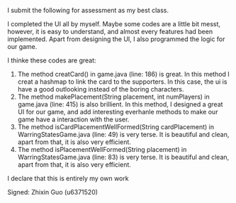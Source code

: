 I submit the following for assessment as my best class.

I completed the UI all by myself. Maybe some codes are a little bit messt, however, it is easy to understand,
and almost every features had been implemented. Apart from designing the UI, I also programmed the logic for our
game.

I thinke these codes are great:
1. The method creatCard() in game.java (line: 186) is great. In this method I creat a hashmap to link the
    card to the supporters. In this case, the ui is have a good outlooking instead of the boring characters.
2. The method makePlacement(String placement, int numPlayers) in game.java (line: 415) is also brillient.
    In this method, I designed a great UI for our game, and add interesting everhanle methods to make our game
    have a interaction with the user.
3. The method isCardPlacementWellFormed(String cardPlacement) in WarringStatesGame.java (line: 49) is very terse. It is 
   beautiful and clean, apart from that, it is also very efficient.
4. The method isPlacementWellFormed(String placement) in WarringStatesGame.java (line: 83) is very terse. It is 
   beautiful and clean, apart from that, it is also very efficient.

I declare that this is entirely my own work

Signed: Zhixin Guo (u6371520)
